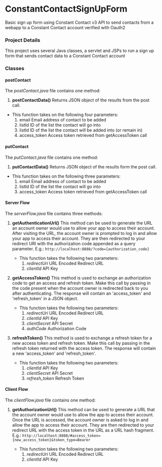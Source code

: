 # ConstantContactSignUpForm
Basic sign up form using Constant Contact v3 API to send contacts from a webapp to a Constant Contact account verified with Oauth2

### Project Details
This project uses several Java classes, a servlet and JSPs to run a sign up form that sends contact data to a Constant Contact account
### Classes

 #### postContact
The *postContact.java* file contains one method:
 1. **postContactData()**
Returns JSON object of the results from the post call.
   - This function takes on the following four parameters:
     1. email         Email address of contact to be added
     2. listId        ID of the list the contact will go into
     3. listId        ID of the list the contact will be added into (or remain in)
     4. access_token  Access token retrieved from getAccessToken call
     
     
 #### putContact
The *putContact.java* file contains one method:
 1. **putContactData()**
Returns JSON object of the results form the post call.
   - This function takes on the following three parameters:
     1. email         Email address of contact to be added
     2. listId        ID of the list the contact will go into
     3. access_token  Access token retrieved from getAccessToken call

     
 #### Server Flow
The *serverFlow.java* file contains three methods: 
 1. **getAuthenticationUrl()**
This method can be used to generate the URL an account owner would use to allow your app to access their account.
After visiting the URL, the account owner is prompted to log in and allow your app to access their account.
They are then redirected to your redirect URI with the authorization code appended as a query parameter.
      E.g.: `http://localhost:8888/?code={authorization_code}`
      
      - This function takes the following two parameters:
        1. *redirectUri*   URL Encoded Redirect URL
        2. *clientId*      API Key

 2. **getAccessToken()**
This method is used to exchange an authorization code to get an access and refresh token.
Make this call by passing in the code present when the account owner is redirected back to you after authenticating.
The response will contain an 'access_token' and 'refresh_token' in a JSON object.
      
      - This function takes the following two parameters:
        1. *redirectUri*   URL Encoded Redirect URL
        2. *clientId*      API Key
        3. *clientSecret*  API Secret
        4. *authCode*      Authorization Code
        
 3. **refreshToken()**
This method is used to exchange a refresh token for a new access token and refresh token. 
Make this call by passing in the refresh token returned with the access token. 
The response will contain a new 'access_token' and 'refresh_token'.
      
      - This function takes the following two parameters:
        1. *clientId*      API Key
        2. *clientSecret*  API Secret
        3. *refresh_token* Refresh Token
        
 #### Client Flow
The *clientFlow.java* file contains one method: 
 1. **getAuthorizationUrl()**
This method can be used to generate a URL that the account owner would use to allow the app to access their account. Once the URL is accessed, the account owner is asked to log in and allow the app to access their account. They are then redirected to your redirect URL with the access token in the URL as a URL hash fragment.
      E.g.: `http://localhost:8888/#access_token={new_access_token}&token_type=Bearer`
      
      - This function takes the following two parameters:
        1. *redirectUri*   URL Encoded Redirect URL
        2. *clientId*      API Key
